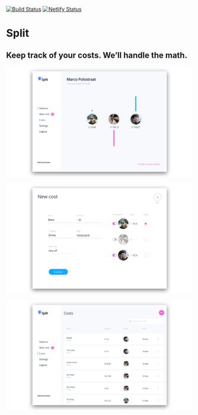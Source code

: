 [![Build Status](https://travis-ci.org/NoQuarterCo/split.svg?branch=master)](https://travis-ci.org/NoQuarterCo/split)
[![Netlify Status](https://api.netlify.com/api/v1/badges/8e52f73c-5024-4a7d-9d7c-7c9b19713bd3/deploy-status)](https://app.netlify.com/sites/getsplit/deploys)

# Split

## Keep track of your costs. We’ll handle the math.

![picture](screenshots/split-balance.png)

![picture](screenshots/split-newcost.png)

![picture](screenshots/split-costs.png)
